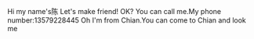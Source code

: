Hi my name's陈 Let's make friend! OK?
You can call me.My phone number:13579228445
Oh I'm from Chian.You can come to Chian and look me
